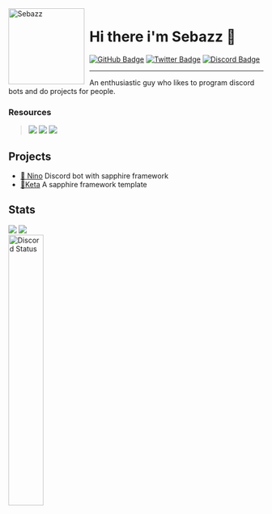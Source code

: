 <img width="150" height="150" align="left" style="float: left; margin: 0 10px 0 0;" alt="Sebazz" src="https://cdn.discordapp.com/avatars/899339781132124220/2b0a74aa2c750b138434d0a654a01c81.png?size=2048">

# Hi there i'm Sebazz 🐬


<div>
  <a href="https://github.com/uSebazz"><img src="https://img.shields.io/badge/-Github-000000?style=flat-square&labelColor=000000&logo=Github&logoColor=white&link=https://github.com/uSebazz" alt="GitHub Badge"/></a>
  <a href="https://twitter.com/uSebazz"><img src="https://img.shields.io/badge/-Twitter-000000?style=flat-square&labelColor=000000&logo=twitter&logoColor=white&link=https://twitter.com/izakdvlpr" alt="Twitter Badge"/></a>
  <a href="https://discord.com/users/899339781132124220"><img src="https://img.shields.io/badge/-Discord-000000?style=flat-square&labelColor=000000&logo=discord&logoColor=white&link=https://discord.com/users/899339781132124220" alt="Discord Badge"/></a>
</div>

--- 

An enthusiastic guy who likes to program discord bots and do projects for people. 

### Resources
 > <a href="https://javascript.com/"><img src="https://img.icons8.com/color/30/000000/javascript.png"/></a> <a href="https://typescriptlang.org/"><img src="https://img.icons8.com/color/30/000000/typescript.png"/></a> <a href="https://yarnpkg.com"><img src="https://img.icons8.com/windows/32/000000/yarn-logo.png"/></a>
 
## Projects
- [🌸 Nino](https://github.com/uSebazz/Nino) Discord bot with sapphire framework
- [🐬Keta](https://github.com/uSebazz/Keta) A sapphire framework template

## Stats
<div>
<img src="https://github-readme-stats.vercel.app/api?username=uSebazz&show_icons=true&theme=material-palenight" />
<img src="https://github-readme-stats.vercel.app/api/top-langs/?username=uSebazz&layout=compact&theme=material-palenight"/>  
</div>
<img width="37%" alt="Discord Status" src="https://lanyard.cnrad.dev/api/899339781132124220?bg=1f1f1f&borderRadius=5px">
